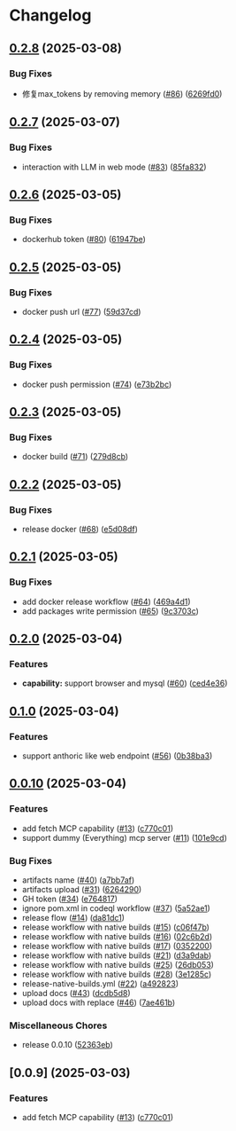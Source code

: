 # Changelog

## [0.2.8](https://github.com/moguyn/deepdesk/compare/v0.2.7...v0.2.8) (2025-03-08)


### Bug Fixes

* 修复max_tokens by removing memory ([#86](https://github.com/moguyn/deepdesk/issues/86)) ([6269fd0](https://github.com/moguyn/deepdesk/commit/6269fd08ce75932f56369ecf5ab4fe6e88484a69))

## [0.2.7](https://github.com/moguyn/deepdesk/compare/v0.2.6...v0.2.7) (2025-03-07)


### Bug Fixes

* interaction with LLM in web mode ([#83](https://github.com/moguyn/deepdesk/issues/83)) ([85fa832](https://github.com/moguyn/deepdesk/commit/85fa832052b5e9974f021d20ff16c726575a7ffe))

## [0.2.6](https://github.com/moguyn/deepdesk/compare/v0.2.5...v0.2.6) (2025-03-05)


### Bug Fixes

* dockerhub token ([#80](https://github.com/moguyn/deepdesk/issues/80)) ([61947be](https://github.com/moguyn/deepdesk/commit/61947be5420b50d35b8e398106b1fb53fdebc17e))

## [0.2.5](https://github.com/moguyn/deepdesk/compare/v0.2.4...v0.2.5) (2025-03-05)


### Bug Fixes

* docker push url ([#77](https://github.com/moguyn/deepdesk/issues/77)) ([59d37cd](https://github.com/moguyn/deepdesk/commit/59d37cda36822051a039ec8c11df729cef56d1e1))

## [0.2.4](https://github.com/moguyn/deepdesk/compare/v0.2.3...v0.2.4) (2025-03-05)


### Bug Fixes

* docker push permission ([#74](https://github.com/moguyn/deepdesk/issues/74)) ([e73b2bc](https://github.com/moguyn/deepdesk/commit/e73b2bc53b7777a622e2aefe45ab48f704c636ef))

## [0.2.3](https://github.com/moguyn/deepdesk/compare/v0.2.2...v0.2.3) (2025-03-05)


### Bug Fixes

* docker build ([#71](https://github.com/moguyn/deepdesk/issues/71)) ([279d8cb](https://github.com/moguyn/deepdesk/commit/279d8cb3957bb5e1cc6320fd9010211048b8d6f8))

## [0.2.2](https://github.com/moguyn/deepdesk/compare/v0.2.1...v0.2.2) (2025-03-05)


### Bug Fixes

* release docker ([#68](https://github.com/moguyn/deepdesk/issues/68)) ([e5d08df](https://github.com/moguyn/deepdesk/commit/e5d08df4c458fec73f8610d5271c2a4011b6c300))

## [0.2.1](https://github.com/moguyn/deepdesk/compare/v0.2.0...v0.2.1) (2025-03-05)


### Bug Fixes

* add docker release workflow ([#64](https://github.com/moguyn/deepdesk/issues/64)) ([469a4d1](https://github.com/moguyn/deepdesk/commit/469a4d159d33bb86ba1036799f15e869be248baf))
* add packages write permission ([#65](https://github.com/moguyn/deepdesk/issues/65)) ([9c3703c](https://github.com/moguyn/deepdesk/commit/9c3703caaba1c5a6e3534b638e88c3fa090ebaf2))

## [0.2.0](https://github.com/moguyn/deepdesk/compare/v0.1.0...v0.2.0) (2025-03-04)


### Features

* **capability:** support browser and mysql ([#60](https://github.com/moguyn/deepdesk/issues/60)) ([ced4e36](https://github.com/moguyn/deepdesk/commit/ced4e3679a1cdf7d0e2646a33246d866222ecb3f))

## [0.1.0](https://github.com/moguyn/deepdesk/compare/v0.0.10...v0.1.0) (2025-03-04)


### Features

* support anthoric like web endpoint ([#56](https://github.com/moguyn/deepdesk/issues/56)) ([0b38ba3](https://github.com/moguyn/deepdesk/commit/0b38ba363af57d3f666669fcb75f399f7fe1457b))

## [0.0.10](https://github.com/moguyn/deepdesk/compare/v1.1.9...v0.0.10) (2025-03-04)


### Features

* add fetch MCP capability ([#13](https://github.com/moguyn/deepdesk/issues/13)) ([c770c01](https://github.com/moguyn/deepdesk/commit/c770c01653d4c5aec6643a6901bde5cc11307098))
* support dummy (Everything) mcp server ([#11](https://github.com/moguyn/deepdesk/issues/11)) ([101e9cd](https://github.com/moguyn/deepdesk/commit/101e9cdebf0cb72987eb6e008f58e63012f448cf))


### Bug Fixes

* artifacts name ([#40](https://github.com/moguyn/deepdesk/issues/40)) ([a7bb7af](https://github.com/moguyn/deepdesk/commit/a7bb7afb4273590049df8a373a96eae885b2a6a7))
* artifacts upload ([#31](https://github.com/moguyn/deepdesk/issues/31)) ([6264290](https://github.com/moguyn/deepdesk/commit/626429075dc303201a0e5469f3ac7d937f49f120))
* GH token ([#34](https://github.com/moguyn/deepdesk/issues/34)) ([e764817](https://github.com/moguyn/deepdesk/commit/e764817ff040dd4141046f26487d8163a77d8259))
* ignore pom.xml in codeql workflow ([#37](https://github.com/moguyn/deepdesk/issues/37)) ([5a52ae1](https://github.com/moguyn/deepdesk/commit/5a52ae1b522bea1c755130909878312b217db575))
* release flow ([#14](https://github.com/moguyn/deepdesk/issues/14)) ([da81dc1](https://github.com/moguyn/deepdesk/commit/da81dc1681477113798e2cc32f0fa00ced214d7d))
* release workflow with native builds ([#15](https://github.com/moguyn/deepdesk/issues/15)) ([c06f47b](https://github.com/moguyn/deepdesk/commit/c06f47bc0947c5044caba2ac68b00ab2b43499ef))
* release workflow with native builds ([#16](https://github.com/moguyn/deepdesk/issues/16)) ([02c6b2d](https://github.com/moguyn/deepdesk/commit/02c6b2d2a194b3b6bc402d62bbfd9bcae1099d62))
* release workflow with native builds ([#17](https://github.com/moguyn/deepdesk/issues/17)) ([0352200](https://github.com/moguyn/deepdesk/commit/035220072cffe05f815ed0152733aec9f1fab0f9))
* release workflow with native builds ([#21](https://github.com/moguyn/deepdesk/issues/21)) ([d3a9dab](https://github.com/moguyn/deepdesk/commit/d3a9dabc65d74b2b577061ffb8b719c721e1186f))
* release workflow with native builds ([#25](https://github.com/moguyn/deepdesk/issues/25)) ([26db053](https://github.com/moguyn/deepdesk/commit/26db0537a99ac8ea6bc0fb152a5633c11883c971))
* release workflow with native builds ([#28](https://github.com/moguyn/deepdesk/issues/28)) ([3e1285c](https://github.com/moguyn/deepdesk/commit/3e1285cd307781a05f326a7de8ea3434f26b9ce1))
* release-native-builds.yml ([#22](https://github.com/moguyn/deepdesk/issues/22)) ([a492823](https://github.com/moguyn/deepdesk/commit/a4928239936ee6a6ae1f50875e70a567639787c1))
* upload docs ([#43](https://github.com/moguyn/deepdesk/issues/43)) ([dcdb5d8](https://github.com/moguyn/deepdesk/commit/dcdb5d8e4d9dc19db814fb47b3da29f04960fbc9))
* upload docs with replace ([#46](https://github.com/moguyn/deepdesk/issues/46)) ([7ae461b](https://github.com/moguyn/deepdesk/commit/7ae461b8b7ff93a36924a13554e18666da1681c0))


### Miscellaneous Chores

* release 0.0.10 ([52363eb](https://github.com/moguyn/deepdesk/commit/52363eb707ae783e7b64b00fd0e114c876c3053f))

## [0.0.9] (2025-03-03)

### Features

* add fetch MCP capability ([#13](https://github.com/moguyn/deepdesk/issues/13)) ([c770c01](https://github.com/moguyn/deepdesk/commit/c770c01653d4c5aec6643a6901bde5cc11307098))
